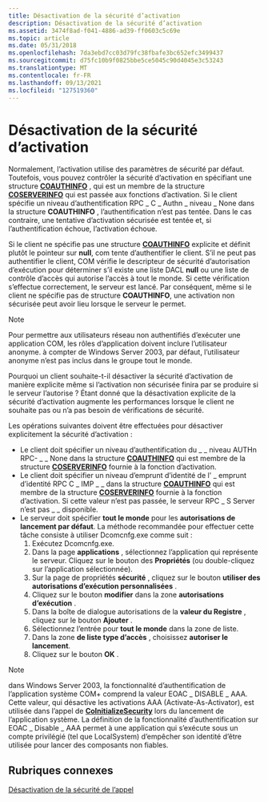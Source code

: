```yaml
---
title: Désactivation de la sécurité d’activation
description: Désactivation de la sécurité d’activation
ms.assetid: 3474f8ad-f041-4886-ad39-ff0603c5c69e
ms.topic: article
ms.date: 05/31/2018
ms.openlocfilehash: 7da3ebd7cc03d79fc38fbafe3bc652efc3499437
ms.sourcegitcommit: d75fc10b9f0825bbe5ce5045c90d4045e3c53243
ms.translationtype: MT
ms.contentlocale: fr-FR
ms.lasthandoff: 09/13/2021
ms.locfileid: "127519360"
---
```

# <a name="turning-off-activation-security"></a>Désactivation de la sécurité d’activation

Normalement, l’activation utilise des paramètres de sécurité par défaut. Toutefois, vous pouvez contrôler la sécurité d’activation en spécifiant une structure [**COAUTHINFO**](/windows/desktop/api/wtypesbase/ns-wtypesbase-coauthinfo) , qui est un membre de la structure [**COSERVERINFO**](/windows/win32/api/objidlbase/ns-objidlbase-coserverinfo) qui est passée aux fonctions d’activation. Si le client spécifie un niveau d’authentification RPC \_ C \_ Authn \_ niveau \_ None dans la structure **COAUTHINFO** , l’authentification n’est pas tentée. Dans le cas contraire, une tentative d’activation sécurisée est tentée et, si l’authentification échoue, l’activation échoue.

Si le client ne spécifie pas une structure [**COAUTHINFO**](/windows/desktop/api/wtypesbase/ns-wtypesbase-coauthinfo) explicite et définit plutôt le pointeur sur **null**, com tente d’authentifier le client. S’il ne peut pas authentifier le client, COM vérifie le descripteur de sécurité d’autorisation d’exécution pour déterminer s’il existe une liste DACL **null** ou une liste de contrôle d’accès qui autorise l’accès à tout le monde. Si cette vérification s’effectue correctement, le serveur est lancé. Par conséquent, même si le client ne spécifie pas de structure **COAUTHINFO**, une activation non sécurisée peut avoir lieu lorsque le serveur le permet.

> [!Note]  
> Pour permettre aux utilisateurs réseau non authentifiés d’exécuter une application COM, les rôles d’application doivent inclure l’utilisateur anonyme. à compter de Windows Server 2003, par défaut, l’utilisateur anonyme n’est pas inclus dans le groupe tout le monde.

 

Pourquoi un client souhaite-t-il désactiver la sécurité d’activation de manière explicite même si l’activation non sécurisée finira par se produire si le serveur l’autorise ? Étant donné que la désactivation explicite de la sécurité d’activation augmente les performances lorsque le client ne souhaite pas ou n’a pas besoin de vérifications de sécurité.

Les opérations suivantes doivent être effectuées pour désactiver explicitement la sécurité d’activation :

-   Le client doit spécifier un niveau d’authentification du \_ \_ niveau AUTHn RPC- \_ \_ None dans la structure [**COAUTHINFO**](/windows/desktop/api/wtypesbase/ns-wtypesbase-coauthinfo) qui est membre de la structure [**COSERVERINFO**](/windows/win32/api/objidlbase/ns-objidlbase-coserverinfo) fournie à la fonction d’activation.
-   Le client doit spécifier un niveau d’emprunt d’identité de l' \_ emprunt d’identité RPC C \_ IMP \_ \_ dans la structure [**COAUTHINFO**](/windows/desktop/api/wtypesbase/ns-wtypesbase-coauthinfo) qui est membre de la structure [**COSERVERINFO**](/windows/win32/api/objidlbase/ns-objidlbase-coserverinfo) fournie à la fonction d’activation. Si cette valeur n’est pas passée, le serveur RPC \_ S Server n’est pas \_ \_ disponible.
-   Le serveur doit spécifier **tout le monde** pour les **autorisations de lancement par défaut**. La méthode recommandée pour effectuer cette tâche consiste à utiliser Dcomcnfg.exe comme suit :
    1.  Exécutez Dcomcnfg.exe.
    2.  Dans la page **applications** , sélectionnez l’application qui représente le serveur. Cliquez sur le bouton des **Propriétés** (ou double-cliquez sur l’application sélectionnée).
    3.  Sur la page de propriétés **sécurité** , cliquez sur le bouton **utiliser des autorisations d’exécution personnalisées** .
    4.  Cliquez sur le bouton **modifier** dans la zone **autorisations d’exécution** .
    5.  Dans la boîte de dialogue autorisations de la **valeur du Registre** , cliquez sur le bouton **Ajouter** .
    6.  Sélectionnez l’entrée pour **tout le monde** dans la zone de liste.
    7.  Dans la zone **de liste type d’accès** , choisissez **autoriser le lancement**.
    8.  Cliquez sur le bouton **OK** .

> [!Note]  
> dans Windows Server 2003, la fonctionnalité d’authentification de l’application système COM+ comprend la valeur EOAC \_ DISABLE \_ AAA. Cette valeur, qui désactive les activations AAA (Activate-As-Activator), est utilisée dans l’appel de [**CoInitializeSecurity**](/windows/desktop/api/combaseapi/nf-combaseapi-coinitializesecurity) lors du lancement de l’application système. La définition de la fonctionnalité d’authentification sur EOAC \_ Disable \_ AAA permet à une application qui s’exécute sous un compte privilégié (tel que LocalSystem) d’empêcher son identité d’être utilisée pour lancer des composants non fiables.

 

## <a name="related-topics"></a>Rubriques connexes

<dl> <dt>

[Désactivation de la sécurité de l’appel](turning-off-call-security.md)
</dt> </dl>

 

 